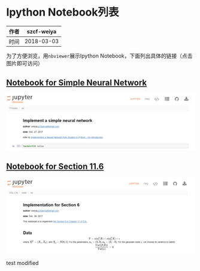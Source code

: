# Ipython Notebook列表

| 作者   | szcf-weiya                               |
| ---- | ---------------------------------------- |
| 时间   | 2018-03-03                               |

为了方便浏览，用`nbviewer`展示Ipython Notebook，下面列出具体的链接（点击图片即可访问）

## [Notebook for Simple Neural Network](http://nbviewer.jupyter.org/github/szcf-weiya/TFnotes/blob/master/nn/nn.ipynb)

[![](screenshot1.png)](http://nbviewer.jupyter.org/github/szcf-weiya/TFnotes/blob/master/nn/nn.ipynb)

## [Notebook for Section 11.6](http://nbviewer.jupyter.org/github/szcf-weiya/ESL-CN/blob/master/code/nn/Implementation-for-Section-6.ipynb)

[![](screenshot2.png)](http://nbviewer.jupyter.org/github/szcf-weiya/ESL-CN/blob/master/code/nn/Implementation-for-Section-6.ipynb)

test modified 
